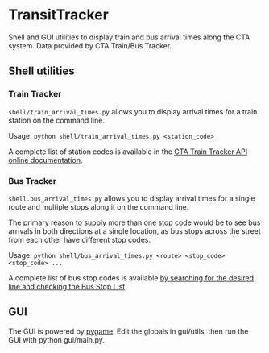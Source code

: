 # TransitTracker

Shell and GUI utilities to display train and bus arrival times along the CTA system. Data provided by CTA Train/Bus Tracker.

## Shell utilities

### Train Tracker

`shell/train_arrival_times.py` allows you to display arrival times for a train station on the command line.

Usage: `python shell/train_arrival_times.py <station_code>`

A complete list of station codes is available in the 
[CTA Train Tracker API online documentation](https://www.transitchicago.com/assets/1/6/cta_Train_Tracker_API_Developer_Guide_and_Documentation.pdf).

### Bus Tracker

`shell.bus_arrival_times.py` allows you to display arrival times for a single route and multiple stops along it on the command line.

The primary reason to supply more than one stop code would be to see bus arrivals in both directions at a single location, as bus stops across the street from each other
have different stop codes.

Usage: `python shell/bus_arrival_times.py <route> <stop_code> <stop_code> ...`

A complete list of bus stop codes is available [by searching for the desired line and checking the Bus Stop List](https://www.transitchicago.com/schedules/).


## GUI

The GUI is powered by [pygame](https://www.pygame.org/news). Edit the globals in gui/utils, then run the GUI with python gui/main.py.
